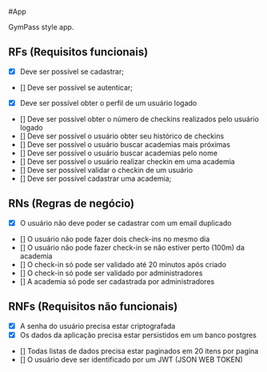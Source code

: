#App

GymPass style app.

## RFs (Requisitos funcionais)

- [x] Deve ser possível se cadastrar;
- [] Deve ser possível se autenticar;
- [x] Deve ser possível obter o perfil de um usuário logado
- [] Deve ser possível obter o número de checkins realizados pelo usuário logado
- [] Deve ser possível o usuário obter seu histórico de checkins
- [] Deve ser possível o usuário buscar academias mais próximas 
- [] Deve ser possível o usuário buscar academias pelo nome
- [] Deve ser possível o usuário realizar checkin em uma academia
- [] Deve ser possível validar o checkin de um usuário
- [] Deve ser possível cadastrar uma academia;

## RNs (Regras de negócio)

- [x] O usuário não deve poder se cadastrar com um email duplicado
- [] O usuário não pode fazer dois check-ins no mesmo dia
- [] O usuário não pode fazer check-in se não estiver perto (100m) da academia
- [] O check-in só pode ser validado até 20 minutos após criado
- [] O check-in só pode ser validado por administradores
- [] A academia só pode ser cadastrada por administradores

## RNFs (Requisitos não funcionais)

- [x] A senha do usuário precisa estar criptografada
- [x] Os dados da aplicação precisa estar persistidos em um banco postgres
- [] Todas listas de dados precisa estar paginados em 20 itens por pagina
- [] O usuário deve ser identificado por um JWT (JSON WEB TOKEN)